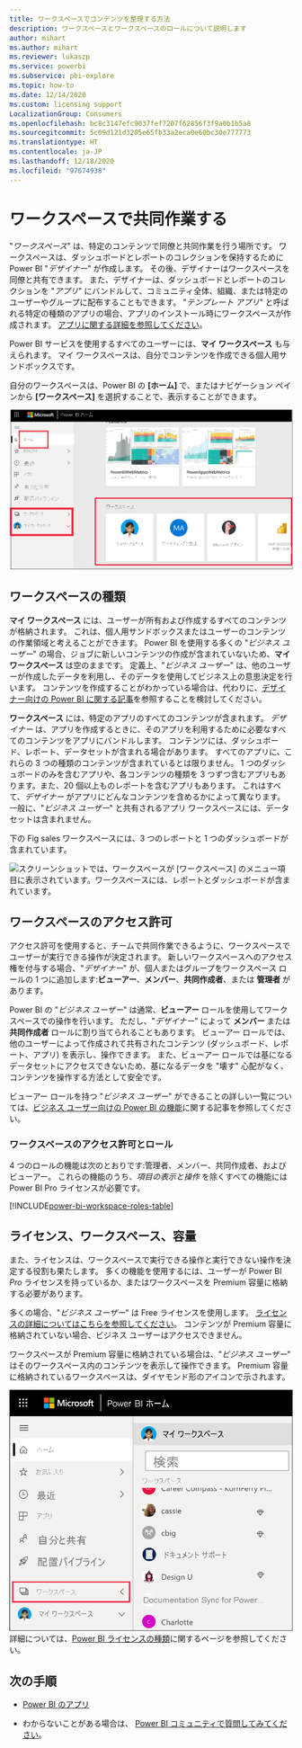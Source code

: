 ```yaml
---
title: ワークスペースでコンテンツを整理する方法
description: ワークスペースとワークスペースのロールについて説明します
author: mihart
ms.author: mihart
ms.reviewer: lukaszp
ms.service: powerbi
ms.subservice: pbi-explore
ms.topic: how-to
ms.date: 12/14/2020
ms.custom: licensing support
LocalizationGroup: Consumers
ms.openlocfilehash: bc8c3147efc9037fef7207f62856f3f9a0b1b5a8
ms.sourcegitcommit: 5c09d121d3205e65fb33a2eca0e60bc30e777773
ms.translationtype: HT
ms.contentlocale: ja-JP
ms.lasthandoff: 12/18/2020
ms.locfileid: "97674938"
---
```

# <a name="collaborate-in-workspaces"></a>ワークスペースで共同作業する

 "*ワークスペース*" は、特定のコンテンツで同僚と共同作業を行う場所です。 ワークスペースは、ダッシュボードとレポートのコレクションを保持するために Power BI "*デザイナー*" が作成します。 その後、デザイナーはワークスペースを同僚と共有できます。 また、デザイナーは、ダッシュボードとレポートのコレクションを "*アプリ*" にバンドルして、コミュニティ全体、組織、または特定のユーザーやグループに配布することもできます。 "*テンプレート アプリ*" と呼ばれる特定の種類のアプリの場合、アプリのインストール時にワークスペースが作成されます。 [アプリに関する詳細を参照してください](end-user-apps.md)。 

 Power BI サービスを使用するすべてのユーザーには、**マイ ワークスペース** も与えられます。  マイ ワークスペースは、自分でコンテンツを作成できる個人用サンドボックスです。

 自分のワークスペースは、Power BI の **[ホーム]** で、またはナビゲーション ペインから **[ワークスペース]** を選択することで、表示することができます。

 ![スクリーンショットでは、ナビゲーション ウィンドウに 2 種類のワークスペースが表示されています。](media/end-user-workspaces/power-bi-home-workspace.png)

## <a name="types-of-workspaces"></a>ワークスペースの種類
**マイ ワークスペース** には、ユーザーが所有および作成するすべてのコンテンツが格納されます。 これは、個人用サンドボックスまたはユーザーのコンテンツの作業領域と考えることができます。 Power BI を使用する多くの "*ビジネス ユーザー*" の場合、ジョブに新しいコンテンツの作成が含まれていないため、**マイ ワークスペース** は空のままです。 定義上、"*ビジネス ユーザー*" は、他のユーザーが作成したデータを利用し、そのデータを使用してビジネス上の意思決定を行います。 コンテンツを作成することがわかっている場合は、代わりに、[デザイナー向けの Power BI に関する記事](../create-reports/index.yml)を参照することを検討してください。

**ワークスペース** には、特定のアプリのすべてのコンテンツが含まれます。 *デザイナー* は、アプリを作成するときに、そのアプリを利用するために必要なすべてのコンテンツをアプリにバンドルします。 コンテンツには、ダッシュボード、レポート、データセットが含まれる場合があります。 すべてのアプリに、これらの 3 つの種類のコンテンツが含まれているとは限りません。 1 つのダッシュボードのみを含むアプリや、各コンテンツの種類を 3 つずつ含むアプリもあります。また、20 個以上ものレポートを含むアプリもあります。 これはすべて、*デザイナー* がアプリにどんなコンテンツを含めるかによって異なります。 一般に、"*ビジネス ユーザー*" と共有されるアプリ ワークスペースには、データセットは含まれません。

下の Fig sales ワークスペースには、3 つのレポートと 1 つのダッシュボードが含まれています。 

![スクリーンショットでは、ワークスペースが [ワークスペース] のメニュー項目に表示されています。ワークスペースには、レポートとダッシュボードが含まれています。](media/end-user-workspaces/power-bi-app-workspace.png)

## <a name="permissions-in-the-workspaces"></a>ワークスペースのアクセス許可

アクセス許可を使用すると、チームで共同作業できるように、ワークスペースでユーザーが実行できる操作が決定されます。  新しいワークスペースへのアクセス権を付与する場合、"*デザイナー*" が、個人またはグループをワークスペース ロールの 1 つに追加します:**ビューアー**、**メンバー**、**共同作成者**、または **管理者** があります。 


Power BI の "*ビジネス ユーザー*" は通常、**ビューアー** ロールを使用してワークスペースでの操作を行います。 ただし、"*デザイナー*" によって **メンバー** または **共同作成者** ロールに割り当てられることもあります。 ビューアー ロールでは、他のユーザーによって作成されて共有されたコンテンツ (ダッシュボード、レポート、アプリ) を表示し、操作できます。 また、ビューアー ロールでは基になるデータセットにアクセスできないため、基になるデータを "壊す" 心配がなく、コンテンツを操作する方法として安全です。


ビューアー ロールを持つ "*ビジネス ユーザー*" ができることの詳しい一覧については、[ビジネス ユーザー向けの Power BI の機能](end-user-features.md)に関する記事を参照してください。


### <a name="workspace-permissions-and-roles"></a>ワークスペースのアクセス許可とロール

4 つのロールの機能は次のとおりです:管理者、メンバー、共同作成者、およびビューアー。 これらの機能のうち、*項目の表示と操作* を除くすべての機能には Power BI Pro ライセンスが必要です。

[!INCLUDE[power-bi-workspace-roles-table](../includes/power-bi-workspace-roles-table.md)]

## <a name="licensing-workspaces-and-capacity"></a>ライセンス、ワークスペース、容量
また、ライセンスは、ワークスペースで実行できる操作と実行できない操作を決定する役割も果たします。 多くの機能を使用するには、ユーザーが Power BI *Pro* ライセンスを持っているか、またはワークスペースを Premium 容量に格納する必要があります。 

多くの場合、"*ビジネス ユーザー*" は Free ライセンスを使用します。 [ライセンスの詳細についてはこちらを参照してください](end-user-license.md)。 コンテンツが Premium 容量に格納されていない場合、ビジネス ユーザーはアクセスできません。

ワークスペースが Premium 容量に格納されている場合は、"*ビジネス ユーザー*" はそのワークスペース内のコンテンツを表示して操作できます。 Premium 容量に格納されているワークスペースは、ダイヤモンド形のアイコンで示されます。

![ワークスペースが選択されています](media/end-user-workspaces/power-bi-diamonds.png) 詳細については、[Power BI ライセンスの種類](end-user-license.md)に関するページを参照してください。



## <a name="next-steps"></a>次の手順
* [Power BI のアプリ](end-user-apps.md)    

* わからないことがある場合は、 [Power BI コミュニティで質問してみてください](https://community.powerbi.com/)。

